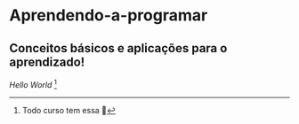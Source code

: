 # Aprendendo-a-programar
## Conceitos básicos e aplicações para o aprendizado!
*Hello World* [^1]
[^1]: Todo curso tem essa 🎱
